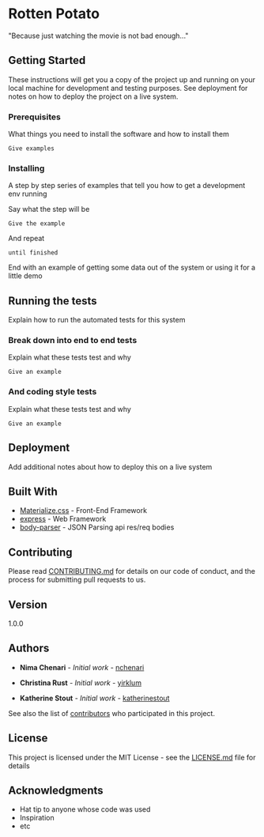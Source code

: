 # Rotten Potato

"Because just watching the movie is not bad enough..."

## Getting Started

These instructions will get you a copy of the project up and running on your local machine for development and testing purposes. See deployment for notes on how to deploy the project on a live system.

### Prerequisites

What things you need to install the software and how to install them

```
Give examples
```

### Installing

A step by step series of examples that tell you how to get a development env running

Say what the step will be

```
Give the example
```

And repeat

```
until finished
```

End with an example of getting some data out of the system or using it for a little demo

## Running the tests

Explain how to run the automated tests for this system

### Break down into end to end tests

Explain what these tests test and why

```
Give an example
```

### And coding style tests

Explain what these tests test and why

```
Give an example
```

## Deployment

Add additional notes about how to deploy this on a live system

## Built With

* [Materialize.css](https://materializecss.com/) - Front-End Framework
* [express](https://www.npmjs.com/package/express) - Web Framework
* [body-parser](https://www.npmjs.com/package/body-parser) - JSON Parsing api res/req bodies

## Contributing

Please read [CONTRIBUTING.md](https://gist.github.com/PurpleBooth/b24679402957c63ec426) for details on our code of conduct, and the process for submitting pull requests to us.

## Version

1.0.0 

## Authors

* **Nima Chenari** - *Initial work* - [nchenari](https://github.com/nchenari)

* **Christina Rust** - *Initial work* - [yirklum](https://github.com/yirklum)

* **Katherine Stout** - *Initial work* - [katherinestout](https://github.com/katherinestout)

See also the list of [contributors](https://github.com/your/project/contributors) who participated in this project.

## License

This project is licensed under the MIT License - see the [LICENSE.md](LICENSE.md) file for details

## Acknowledgments

* Hat tip to anyone whose code was used
* Inspiration
* etc
